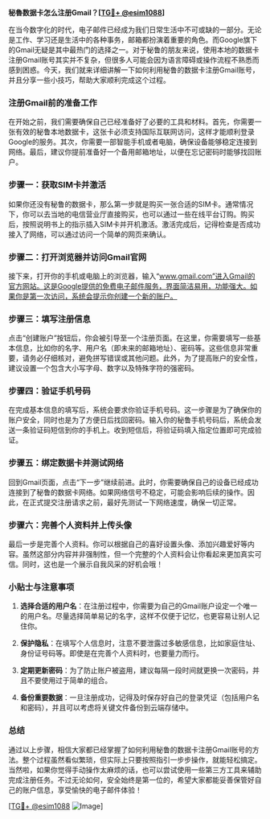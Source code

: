 **秘魯数据卡怎么注册Gmail？[[TG💪+ @esim1088](https://t.me/s/esim1088)]**

在当今数字化的时代，电子邮件已经成为我们日常生活中不可或缺的一部分。无论是工作、学习还是生活中的各种事务，邮箱都扮演着重要的角色。而Google旗下的Gmail无疑是其中最热门的选择之一。对于秘鲁的朋友来说，使用本地的数据卡注册Gmail账号其实并不复杂，但很多人可能会因为语言障碍或操作流程不熟悉而感到困惑。今天，我们就来详细讲解一下如何利用秘鲁的数据卡注册Gmail账号，并且分享一些小技巧，帮助大家顺利完成这个过程。

### 注册Gmail前的准备工作

在开始之前，我们需要确保自己已经准备好了必要的工具和材料。首先，你需要一张有效的秘鲁本地数据卡，这张卡必须支持国际互联网访问，这样才能顺利登录Google的服务。其次，你需要一部智能手机或者电脑，确保设备能够稳定连接到网络。最后，建议你提前准备好一个备用邮箱地址，以便在忘记密码时能够找回账户。

### 步骤一：获取SIM卡并激活

如果你还没有秘鲁的数据卡，那么第一步就是购买一张合适的SIM卡。通常情况下，你可以去当地的电信营业厅直接购买，也可以通过一些在线平台订购。购买后，按照说明书上的指示插入SIM卡并开机激活。激活完成后，记得检查是否成功接入了网络，可以通过访问一个简单的网页来确认。

### 步骤二：打开浏览器并访问Gmail官网

接下来，打开你的手机或电脑上的浏览器，输入“www.gmail.com”进入Gmail的官方网站。这是Google提供的免费电子邮件服务，界面简洁易用，功能强大。如果你是第一次访问，系统会提示你创建一个新的账户。

### 步骤三：填写注册信息

点击“创建账户”按钮后，你会被引导至一个注册页面。在这里，你需要填写一些基本信息，比如你的名字、用户名（即未来的邮箱地址）、密码等。这些信息非常重要，请务必仔细核对，避免拼写错误或其他问题。此外，为了提高账户的安全性，建议设置一个包含大小写字母、数字以及特殊字符的强密码。

### 步骤四：验证手机号码

在完成基本信息的填写后，系统会要求你验证手机号码。这一步骤是为了确保你的账户安全，同时也是为了方便日后找回密码。输入你的秘鲁手机号码后，系统会发送一条验证码短信到你的手机上。收到短信后，将验证码填入指定位置即可完成验证。

### 步骤五：绑定数据卡并测试网络

回到Gmail页面，点击“下一步”继续前进。此时，你需要确保自己的设备已经成功连接到了秘鲁的数据卡网络。如果网络信号不稳定，可能会影响后续的操作。因此，在正式提交注册请求之前，最好先测试一下网络速度，确保一切正常。

### 步骤六：完善个人资料并上传头像

最后一步是完善个人资料。你可以根据自己的喜好设置头像、添加兴趣爱好等内容。虽然这部分内容并非强制性，但一个完整的个人资料会让你看起来更加真实可信。同时，这也是一个展示自我风采的好机会哦！

### 小贴士与注意事项

1. **选择合适的用户名**：在注册过程中，你需要为自己的Gmail账户设定一个唯一的用户名。尽量选择简单易记的名字，这样不仅便于记忆，也更容易让别人记住你。
   
2. **保护隐私**：在填写个人信息时，注意不要泄露过多敏感信息，比如家庭住址、身份证号码等。即使是在完善个人资料时，也要量力而行。

3. **定期更新密码**：为了防止账户被盗用，建议每隔一段时间就更换一次密码，并且不要使用过于简单的组合。

4. **备份重要数据**：一旦注册成功，记得及时保存好自己的登录凭证（包括用户名和密码），并且可以考虑将关键文件备份到云端存储中。

### 总结

通过以上步骤，相信大家都已经掌握了如何利用秘鲁的数据卡注册Gmail账号的方法。整个过程虽然看似繁琐，但实际上只要按照指引一步步操作，就能轻松搞定。当然啦，如果你觉得手动操作太麻烦的话，也可以尝试使用一些第三方工具来辅助完成注册任务。不过无论如何，安全始终是第一位的，希望大家都能妥善保管好自己的账户信息，享受愉快的电子邮件体验！

[[TG💪+ @esim1088](https://t.me/s/esim1088) ![Image](https://i.postimg.cc/4NQfJmqS/Snipaste-2025-05-13-00-14-12.png)]